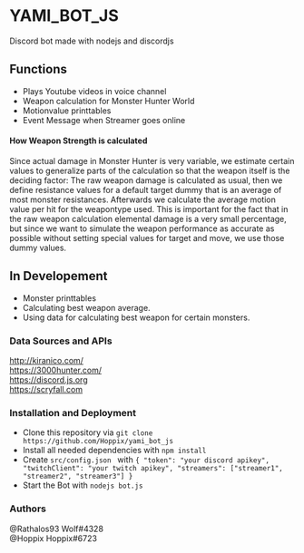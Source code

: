 # YAMI_BOT_JS
Discord bot made with nodejs and discordjs

## Functions
- Plays Youtube videos in voice channel
- Weapon calculation for Monster Hunter World
- Motionvalue printtables
- Event Message when Streamer goes online

#### How Weapon Strength is calculated
Since actual damage in Monster Hunter is very variable, we estimate certain values to generalize parts of the calculation so that the weapon itself is the deciding factor: The raw weapon damage is calculated as usual, then we define resistance values for a default target dummy that is an average of most monster resistances. Afterwards we calculate the average motion value per hit for the weapontype used. This is important for the fact that in the raw weapon calculation elemental damage is a very small percentage, but since we want to simulate the weapon performance as accurate as possible without setting special values for target and move, we use those dummy values.

## In Developement
- Monster printtables
- Calculating best weapon average.
- Using data for calculating best weapon for certain monsters.

### Data Sources and APIs
http://kiranico.com/ <br/>
https://3000hunter.com/ <br/>
https://discord.js.org <br/>
https://scryfall.com

### Installation and Deployment
- Clone this repository via ```git clone https://github.com/Hoppix/yami_bot_js ```
- Install all needed dependencies with ````npm install ````
- Create ``src/config.json `` with
``
{
  "token": "your discord apikey",
  "twitchClient": "your twitch apikey",
  "streamers": ["streamer1", "streamer2", "streamer3"]
} ``
- Start the Bot with ``nodejs bot.js``

### Authors
@Rathalos93 Wolf#4328 <br />
@Hoppix Hoppix#6723
